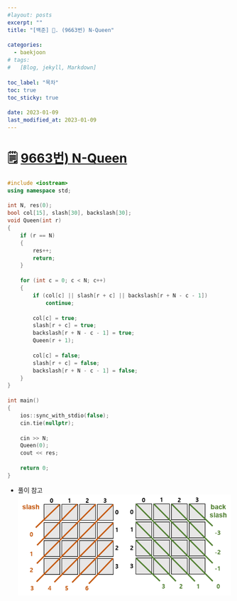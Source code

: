 ```yaml
---
#layout: posts
excerpt: ""
title: "[백준] 📂. (9663번) N-Queen"

categories:
  - baekjoon
# tags:
#   [Blog, jekyll, Markdown]

toc_label: "목차"
toc: true
toc_sticky: true

date: 2023-01-09
last_modified_at: 2023-01-09
---
```


# 🗒️ [9663번) N-Queen](https://www.acmicpc.net/problem/1182)

```cpp
#include <iostream>
using namespace std;

int N, res(0);
bool col[15], slash[30], backslash[30];
void Queen(int r)
{
	if (r == N)
	{
		res++;
		return;
	}

	for (int c = 0; c < N; c++)
	{
		if (col[c] || slash[r + c] || backslash[r + N - c - 1])
			continue;

		col[c] = true;
		slash[r + c] = true;
		backslash[r + N - c - 1] = true;
		Queen(r + 1);

		col[c] = false;
		slash[r + c] = false;
		backslash[r + N - c - 1] = false;
	}
}

int main()
{
	ios::sync_with_stdio(false);
	cin.tie(nullptr);

	cin >> N;
	Queen(0);
	cout << res;

	return 0;
}
```
- 풀이 참고
![hint](../../assets/images/baekjoon_img/bj9663_hint.png)
